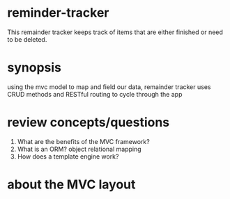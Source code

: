 # reminder-tracker
This remainder tracker keeps track of items that are either finished or need to be deleted.

# synopsis
using the mvc model to map and field our data, remainder tracker uses CRUD methods and RESTful routing to cycle through the app 

# review concepts/questions 
1. What are the benefits of the MVC framework? 
2. What is an ORM?
object relational mapping
3. How does a template engine work?

# about the MVC layout